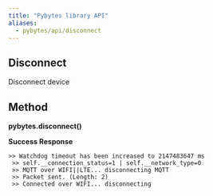```yaml
---
title: "Pybytes library API"
aliases:
  - pybytes/api/disconnect
---
```


**Disconnect**
----
  Disconnect device

**Method**
----
**pybytes.disconnect()**

**Success Response**

    >> Watchdog timeout has been increased to 2147483647 ms
     >> self.__connection_status=1 | self.__network_type=0
     >> MQTT over WIFI||LTE... disconnecting MQTT
     >> Packet sent. (Length: 2)
     >> Connected over WIFI... disconnecting
